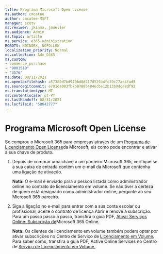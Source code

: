 ```yaml
---
title: Programa Microsoft Open License
ms.author: cmcatee
author: cmcatee-MSFT
manager: scotv
ms.reviwer: jkinma, jmueller
ms.audience: Admin
ms.topic: article
ms.service: o365-administration
ROBOTS: NOINDEX, NOFOLLOW
localization_priority: Normal
ms.collection: Adm_O365
ms.custom:
- commerce_purchase
- "9001519"
- "3576"
ms.date: 08/11/2021
ms.openlocfilehash: a57380d7bd979bd8d217d529a4fc39c77ac4fad5
ms.sourcegitcommit: e781da003fb7b878854846cbe12b13b9dca8df92
ms.translationtype: MT
ms.contentlocale: pt-PT
ms.lasthandoff: 08/31/2021
ms.locfileid: "58842777"
---
```

# <a name="microsoft-open-license-program"></a>Programa Microsoft Open License

Se comprou o Microsoft 365 para empresas através de um [Programa de Licenciamento Open License](https://go.microsoft.com/fwlink/p/?LinkID=613298)da Microsoft, eis como pode encontrar e ativar a sua chave de produto.

1. Depois de comprar uma chave a um parceiro Microsoft 365, verifique se a sua caixa de entrada contém um e-mail da Microsoft que contenha uma ligação de ativação.

    **Nota:** O e-mail é enviado para a pessoa listada como administrador online no contrato de licenciamento em volume. Se não tiver a certeza de quem está designado como administrador online, pergunte ao seu Microsoft 365 parceiro.
1. Siga a ligação no e-mail para entrar com a sua conta escolar ou profissional, aceite o contrato de licença Abrir e renove a subscrição. Para um passo passo a passo, transfira o guia PDF, [Ativar Serviços Online: Subscrição de](https://go.microsoft.com/fwlink/p/?LinkId=618100)Microsoft 365 Online.

    **Nota:** Os clientes de licenciamento em volume também podem optar por ativar subscrições no Centro de Serviço de [Licenciamento em Volume.](https://go.microsoft.com/fwlink/p/?LinkID=282016) Para saber como, transfira o guia PDF, Active Online Services no Centro de [Serviço de Licenciamento em Volume.](https://go.microsoft.com/fwlink/p/?LinkId=618096)
